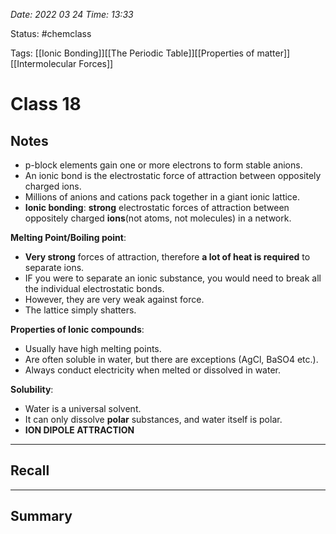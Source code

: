 *Date: 2022 03 24 Time: 13:33*


Status: #chemclass

Tags: [[Ionic Bonding]][[The Periodic Table]][[Properties of matter]][[Intermolecular Forces]]


# Class 18


## Notes

* p-block elements gain one or more electrons to form stable anions.
* An ionic bond is the electrostatic force of attraction between oppositely charged ions.
* Millions of anions and cations pack together in a giant ionic lattice.
* **Ionic bonding**: **strong** electrostatic forces of attraction between oppositely charged **ions**(not atoms, not molecules) in a network.

**Melting Point/Boiling point**:
* **Very strong** forces of attraction, therefore **a lot of heat is required** to separate ions.
* IF you were to separate an ionic substance, you would need to break all the individual electrostatic bonds.
* However, they are very weak against force.
* The lattice simply shatters.

**Properties of Ionic compounds**:
* Usually have high melting points.
* Are often soluble in water, but there are exceptions (AgCl, BaSO4 etc.).
* Always conduct electricity when melted or dissolved in water.


**Solubility**:
* Water is a universal solvent.
* It can only dissolve **polar** substances, and water itself is polar.
* **ION DIPOLE ATTRACTION**



---
## Recall








---

## Summary
